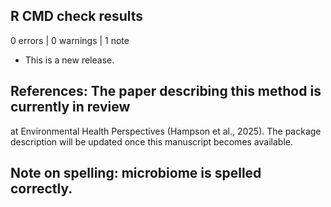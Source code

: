 ## R CMD check results

0 errors | 0 warnings | 1 note

* This is a new release.

## References: The paper describing this method is currently in review 
at Environmental Health Perspectives (Hampson et al., 2025). The package 
description will be updated once this manuscript becomes available.

## Note on spelling: microbiome is spelled correctly.

